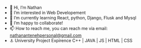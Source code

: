 - 👋 Hi, I’m Nathan
- 👀 I’m interested in Web Developement
- 🌱 I’m currently learning React, python, Django, Flusk and Mysql
- 💞️ I’m happy to collaborate!
- 📫 How to reach me, you can reach me via email: nathanantenehpersonal@gmail.com
- ⚓ University Project Expirence C++ | JAVA | JS | HTML | CSS
<!---
nathanAspect/nathanAspect is a ✨ special ✨ repository because its `README.md` (this file) appears on your GitHub profile.
You can click the Preview link to take a look at your changes.
--->
 
